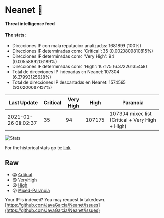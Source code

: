 # Neanet :hocho:
#### Threat intelligence feed
#### The stats:

- Direcciones IP con mala reputacion analizadas: 1681899 (100%)
- Direcciones IP determinadas como 'Critical':  35 (0.0020809810815%)
- Direcciones IP determinadas como 'Very High':  94 (0.0055889206189%)
- Direcciones IP determinadas como 'High':  107175 (6.37226135458)
- Total de direcciones IP indexadas en Neanet:  107304 (6.37993125628%)
- Total de direcciones IP descartadas en Neanet:  1574595 (93.6200687437%)

| Last Update | Critical | Very High | High | Paranoia |
| --- | --- | --- | --- | --- |
| 2021-01-26 08:02:37 | 35 | 94 | 107175 | 107304 mixed list (Critical + Very High + High)|

![Stats](https://docs.google.com/spreadsheets/d/e/2PACX-1vSnaNMIXVabIpDJjufMlzH7poXnshF3mgd8Is1g9ytUEzVsP5my4Trn8f-xkoLLQ38xpL3HtmUexLo6/pubchart?oid=501124687&format=image)

For the historical stats go to: [link](/stats.csv)
## Raw
- :scream: [Critical](https://raw.githubusercontent.com/JavaGarcia/Neanet/master/blacklists/neanet_critical.txt)
- :fearful: [VeryHigh](https://raw.githubusercontent.com/JavaGarcia/Neanet/master/blacklists/neanet_veryHigh.txtt)
- :frowning: [High](https://raw.githubusercontent.com/JavaGarcia/Neanet/master/blacklists/neanet_high.txt)
- :dizzy_face: [Mixed-Paranoia](https://raw.githubusercontent.com/JavaGarcia/Neanet/master/blacklists/neanet_all.txt)


Your IP is indexed? You may request to takedown. [https://github.com/JavaGarcia/Neanet/issues](https://github.com/JavaGarcia/Neanet/issues)




























































































































































































































































































































































































































































































































































































































































































































































































































































































































































































































































































































































































































































































































































































































































































































































































































































































































































































































































































































































































































































































































































































































































































































































































































































































































































































































































































































































































































































































































































































































































































































































































































































































































































































































































































































































































































































































































































































































































































































